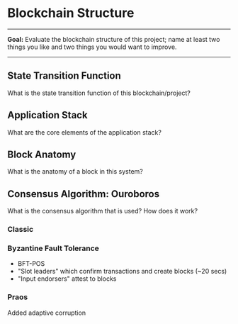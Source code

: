# Blockchain Structure

---

**Goal:** Evaluate the blockchain structure of this project; name at least two things you like and two things you would want to improve.

---
## State Transition Function
What is the state transition function of this blockchain/project?

## Application Stack
What are the core elements of the application stack?

## Block Anatomy
What is the anatomy of a block in this system?

## Consensus Algorithm: Ouroboros
What is the consensus algorithm that is used? How does it work?

### Classic

### Byzantine Fault Tolerance

- BFT-POS
- "Slot leaders" which confirm transactions and create blocks (~20 secs)
- "Input endorsers" attest to blocks

### Praos

Added adaptive corruption


[^?]: Ouroborous implementations: Classic (2017), BFT (2019), Praos (current), Genesis, Hydra, Crypsinous, Chronos, 
Omega
